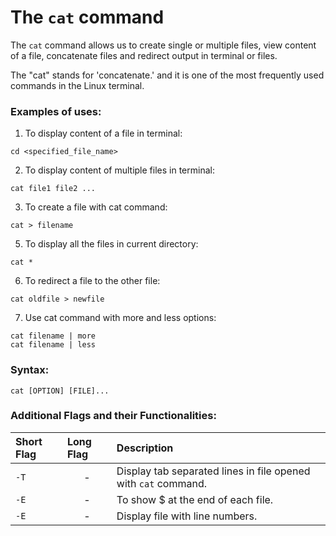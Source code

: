 # The `cat` command


The `cat` command allows us to create single or multiple files, view content of a file, concatenate files and redirect output in terminal or files.

The "cat" stands for 'concatenate.' and it is one of the most frequently used commands in the Linux terminal.


### Examples of uses:


1. To display content of a file in terminal:

```
cd <specified_file_name>
```

2. To display content of multiple files in terminal:

```
cat file1 file2 ...
```

3. To create a file with cat command:

```
cat > filename
```

5. To display all the files in current directory:

```
cat *
```

6. To redirect a file to the other file:

```
cat oldfile > newfile
```
7. Use cat command with more and less options:

```
cat filename | more
cat filename | less
```

### Syntax:

```
cat [OPTION] [FILE]...
```

### Additional Flags and their Functionalities:

|**Short Flag**   |**Long Flag**   |**Description**   |
|:---|:---|:---|
|`-T`|<center>-</center>|Display tab separated lines in file opened with ```cat``` command.|
|`-E`|<center>-</center>|To show $ at the end of each file.|
|`-E`|<center>-</center>|Display file with line numbers.|
